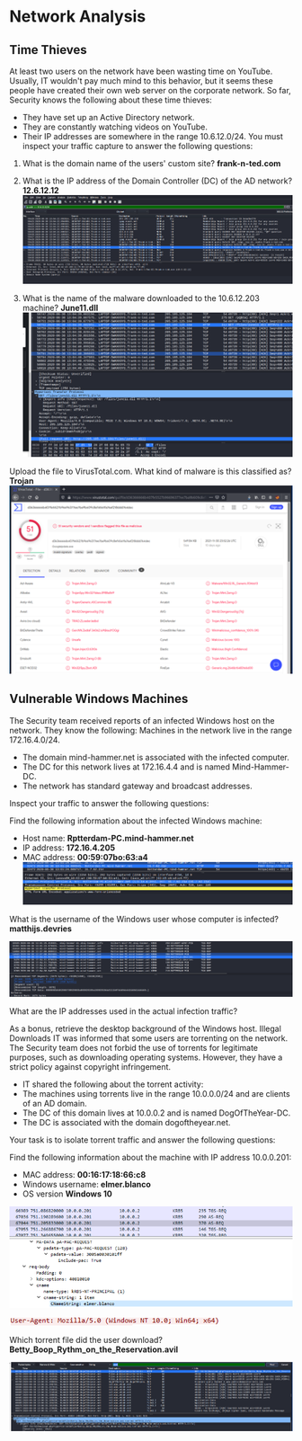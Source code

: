 # Network Analysis
## Time Thieves
At least two users on the network have been wasting time on YouTube. Usually, IT wouldn't pay much mind to this behavior, but it seems these people have created their own web server on the corporate network. So far, Security knows the following about these time thieves:
- They have set up an Active Directory network.
- They are constantly watching videos on YouTube.
- Their IP addresses are somewhere in the range 10.6.12.0/24.
You must inspect your traffic capture to answer the following questions:

1. What is the domain name of the users' custom site? 
 **frank-n-ted.com**
 
2. What is the IP address of the Domain Controller (DC) of the AD network?
**12.6.12.12**
 ![custom](https://github.com/dsteves28/CyberSecurity-Bootcamp/blob/main/Final%20Project/3.%20Network%20Forensic%20Analysis%20Report/customdomain.PNG)

3. What is the name of the malware downloaded to the 10.6.12.203 machine? 
**June11.dll**
![Getdll](https://github.com/dsteves28/CyberSecurity-Bootcamp/blob/main/Final%20Project/3.%20Network%20Forensic%20Analysis%20Report/GetDll.PNG)


Upload the file to VirusTotal.com. What kind of malware is this classified as?
 **Trojan**
![virustotal](https://github.com/dsteves28/CyberSecurity-Bootcamp/blob/main/Final%20Project/3.%20Network%20Forensic%20Analysis%20Report/virustotal.PNG)
 
## Vulnerable Windows Machines
The Security team received reports of an infected Windows host on the network. They know the following:
Machines in the network live in the range 172.16.4.0/24.
- The domain mind-hammer.net is associated with the infected computer.
- The DC for this network lives at 172.16.4.4 and is named Mind-Hammer-DC.
- The network has standard gateway and broadcast addresses.


Inspect your traffic to answer the following questions:

Find the following information about the infected Windows machine:
- Host name: **Rptterdam-PC.mind-hammer.net**
- IP address: **172.16.4.205**
- MAC address: **00:59:07bo:63:a4**
![infected](https://github.com/dsteves28/CyberSecurity-Bootcamp/blob/main/Final%20Project/3.%20Network%20Forensic%20Analysis%20Report/infectedpc.PNG)

What is the username of the Windows user whose computer is infected?
**matthijs.devries**
 
![username](https://github.com/dsteves28/CyberSecurity-Bootcamp/blob/main/Final%20Project/3.%20Network%20Forensic%20Analysis%20Report/Username.PNG)

What are the IP addresses used in the actual infection traffic?
 
As a bonus, retrieve the desktop background of the Windows host.
Illegal Downloads
IT was informed that some users are torrenting on the network. The Security team does not forbid the use of torrents for legitimate purposes, such as downloading operating systems. However, they have a strict policy against copyright infringement.
- IT shared the following about the torrent activity:
- The machines using torrents live in the range 10.0.0.0/24 and are clients of an AD domain.
- The DC of this domain lives at 10.0.0.2 and is named DogOfTheYear-DC.
- The DC is associated with the domain dogoftheyear.net.

Your task is to isolate torrent traffic and answer the following questions:

Find the following information about the machine with IP address 10.0.0.201:
- MAC address: **00:16:17:18:66:c8**
- Windows username: **elmer.blanco**
- OS version **Windows 10**

![blanco](https://github.com/dsteves28/CyberSecurity-Bootcamp/blob/main/Final%20Project/3.%20Network%20Forensic%20Analysis%20Report/blancousername.PNG)

![os](https://github.com/dsteves28/CyberSecurity-Bootcamp/blob/main/Final%20Project/3.%20Network%20Forensic%20Analysis%20Report/os.PNG)

Which torrent file did the user download?
**Betty_Boop_Rythm_on_the_Reservation.avil**

![download](https://github.com/dsteves28/CyberSecurity-Bootcamp/blob/main/Final%20Project/3.%20Network%20Forensic%20Analysis%20Report/Download.PNG)